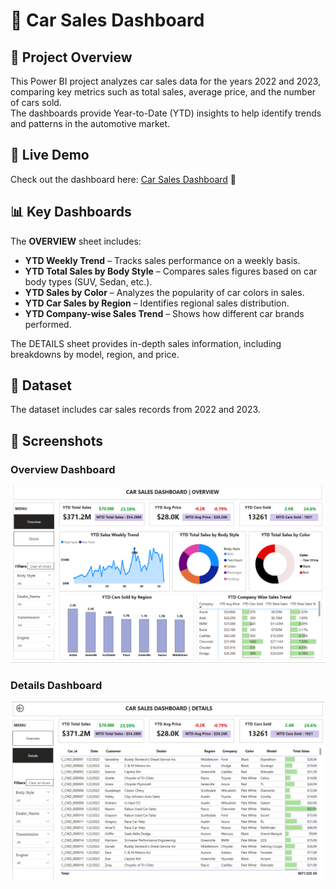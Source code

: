 # 🚗 Car Sales Dashboard

## 📌 Project Overview  
This Power BI project analyzes car sales data for the years 2022 and 2023, comparing key metrics such as total sales, average price, and the number of cars sold.  
The dashboards provide Year-to-Date (YTD) insights to help identify trends and patterns in the automotive market.  
 
## 🔗 Live Demo  
Check out the dashboard here: [Car Sales Dashboard](https://app.powerbi.com/view?r=eyJrIjoiNTdhZWY5OGEtM2QzZS00NjE3LTkzMDQtZmZlODZlM2M0Zjc5IiwidCI6ImJkMGQ4ZDNmLTJjODYtNGRhMC04Y2FhLWZlNjFlNzNlNGQ5MyIsImMiOjEwfQ%3D%3D) 🚀  


## 📊 Key Dashboards  
The **OVERVIEW** sheet includes:  

-  **YTD Weekly Trend** – Tracks sales performance on a weekly basis.  
-  **YTD Total Sales by Body Style** – Compares sales figures based on car body types (SUV, Sedan, etc.).  
-  **YTD Sales by Color** – Analyzes the popularity of car colors in sales.  
-  **YTD Car Sales by Region** – Identifies regional sales distribution.  
-  **YTD Company-wise Sales Trend** – Shows how different car brands performed.  

The DETAILS sheet provides in-depth sales information, including breakdowns by model, region, and price.

## 📂 Dataset
The dataset includes car sales records from 2022 and 2023.

## 📸 Screenshots  

### Overview Dashboard  
![Overview](https://github.com/sofoq/Car-Sales-Project/blob/main/OVERVIEW.png)  

### Details Dashboard  
![Details](https://github.com/sofoq/Car-Sales-Project/blob/main/DETAILS.png)  



